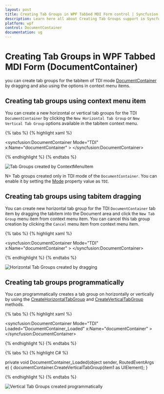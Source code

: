 ```yaml
---
layout: post
title: Creating Tab Groups in WPF Tabbed MDI Form control | Syncfusion
description: Learn here all about Creating Tab Groups support in Syncfusion WPF Tabbed MDI Form (DocumentContainer) control and more.
platform: wpf
control: DocumentContainer
documentation: ug
---
```


# Creating Tab Groups in WPF Tabbed MDI Form (DocumentContainer)

you can create tab groups for the tabitem of TDI mode [DocumentContainer](https://help.syncfusion.com/cr/wpf/Syncfusion.Windows.Tools.Controls.DocumentContainer.html) by dragging and also using the options in context menu items.

## Creating tab groups using context menu item

You can create a new horizontal or vertical tab groups for the TDI `DocumentContainer` by clicking the `New Horizontal Tab Group` or `New Vertical Tab Group` options available in the tabitem context menu. 

{% tabs %}
{% highlight xaml %}

<syncfusion:DocumentContainer Mode="TDI" 
                              x:Name="documentContainer" >
    <ContentControl syncfusion:DocumentContainer.Header="item1"
                    Name="item1" />
    <ContentControl syncfusion:DocumentContainer.Header="item2"
                    Name="item2" />
</syncfusion:DocumentContainer>

{% endhighlight %}
{% endtabs %}

![Tab Groups created by ContextMenuItem](Creating-Tab-Groups_images/Tabgroup_Contextmenu.gif)

N> Tab groups created only in TDI mode of the `DocumentContainer`. You can enable it by setting the [Mode](https://help.syncfusion.com/cr/wpf/Syncfusion.Windows.Tools.Controls.DocumentContainer.html#Syncfusion_Windows_Tools_Controls_DocumentContainer_Mode) property value as `TDI`.

## Creating tab groups using tabitem dragging

You can create new horizontal tab group for the TDI `DocumentContainer` tab item by dragging the tabitem into the Document area and click the `New Tab Group` menu item from context menu item. You can cancel this tab group creation by clicking the `Cancel` menu item from context menu item.

{% tabs %}
{% highlight xaml %}

<syncfusion:DocumentContainer Mode="TDI" 
                              x:Name="documentContainer" >
    <ContentControl syncfusion:DocumentContainer.Header="item1"
                    Name="item1" />
    <ContentControl syncfusion:DocumentContainer.Header="item2"
                    Name="item2" />
</syncfusion:DocumentContainer>

{% endhighlight %}
{% endtabs %}

![Horizontal Tab Groups created by dragging](Creating-Tab-Groups_images/Tabgroup_dragging.gif)

## Creating tab groups programmatically

You can programmatically creates a tab group on horizontally or vertically by using the [CreateHorizontalTabGroup](https://help.syncfusion.com/cr/wpf/Syncfusion.Windows.Tools.Controls.DocumentContainer.html#Syncfusion_Windows_Tools_Controls_DocumentContainer_CreateHorizontalTabGroup_System_Windows_UIElement_) and [CreateVerticalTabGroup](https://help.syncfusion.com/cr/wpf/Syncfusion.Windows.Tools.Controls.DocumentContainer.html#Syncfusion_Windows_Tools_Controls_DocumentContainer_CreateVerticalTabGroup_System_Windows_UIElement_) methods.

{% tabs %}
{% highlight xaml %}

<syncfusion:DocumentContainer Mode="TDI" 
                              Loaded="DocumentContainer_Loaded"
                              x:Name="documentContainer" >
    <ContentControl syncfusion:DocumentContainer.Header="item1"
                    Name="item1" />
    <ContentControl syncfusion:DocumentContainer.Header="item2"
                    Name="item2" />
</syncfusion:DocumentContainer>

{% endhighlight %}
{% endtabs %}

{% tabs %}
{% highlight C# %}

private void DocumentContainer_Loaded(object sender, RoutedEventArgs e) {
    documentContainer.CreateVerticalTabGroup(item1 as UIElement);
}

{% endhighlight %}
{% endtabs %}

![Vertical Tab Groups created programmatically](Creating-Tab-Groups_images/Tabgroup_programmatically.png)
